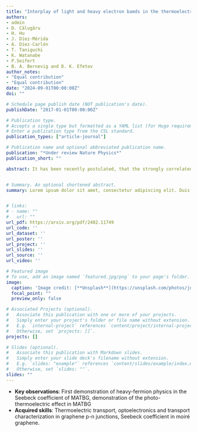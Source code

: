 ```yaml
---
title: "Interplay of light and heavy electron bamds in the thermoelectric transport of magic-angle twisted bilayer graphene"
authors:
- admin
- D. Câlugâru
- H. Hu
- J. Díez-Mérida
- A. Díez-Carlón
- T. Taniguchi
- K. Watanabe
- P.Seifert
- B. A. Bernevig and D. K. Efetov
author_notes:
- "Equal contribution"
- "Equal contribution"
date: "2024-09-01T00:00:00Z"
doi: ""

# Schedule page publish date (NOT publication's date).
publishDate: "2017-01-01T00:00:00Z"

# Publication type.
# Accepts a single type but formatted as a YAML list (for Hugo requirements).
# Enter a publication type from the CSL standard.
publication_types: ["article-journal"]

# Publication name and optional abbreviated publication name.
publication: "*Under review Nature Physics*"
publication_short: ""

abstract: It has been recently postulated, that the strongly correlated flat bands of magicangle twisted bilayer graphene (MATBG) can host coexisting heavy and light carriers. While transport and spectroscopic measurements have shown hints of this behavior, a more direct experimental proof is still lacking. Here, we explore the thermoelectric response of MATBG through the photo-thermoelectric (PTE) effect in gate-defined MATBG pn-junctions. At low temperatures, we observe sign-preserving, fillingdependent oscillations of the Seebeck coefficient at non-zero integer fillings of the moiré lattice, which suggest the preponderance of one carrier type despite tuning the Fermi level from hole to electron doping of the correlated insulator. Furthermore, at higher temperatures, the thermoelectric response provides distinct evidence of the strong electron correlations in the unordered, normal state. We show that our observations are naturally accounted for by the interplay of light and long-lived and heavy and short-lived electron bands near the Fermi level at non-zero integer fillings. Our observations firmly establish the electron and hole asymmetry of the correlated gaps in MATBG, and shows excellent qualitative agreement with the recently developed topological heavy fermion model (THF). 


# Summary. An optional shortened abstract.
summary: Lorem ipsum dolor sit amet, consectetur adipiscing elit. Duis posuere tellus ac convallis placerat. Proin tincidunt magna sed ex sollicitudin condimentum.


# links:
# - name: ""
#   url: ""
url_pdf: https://arxiv.org/pdf/2402.11749
url_code: ''
url_dataset: ''
url_poster: ''
url_project: ''
url_slides: ''
url_source: ''
url_video: ''

# Featured image
# To use, add an image named `featured.jpg/png` to your page's folder. 
image:
  caption: 'Image credit: [**Unsplash**](https://unsplash.com/photos/jdD8gXaTZsc)'
  focal_point: ""
  preview_only: false

# Associated Projects (optional).
#   Associate this publication with one or more of your projects.
#   Simply enter your project's folder or file name without extension.
#   E.g. `internal-project` references `content/project/internal-project/index.md`.
#   Otherwise, set `projects: []`.
projects: []

# Slides (optional).
#   Associate this publication with Markdown slides.
#   Simply enter your slide deck's filename without extension.
#   E.g. `slides: "example"` references `content/slides/example/index.md`.
#   Otherwise, set `slides: ""`.
slides: ""
---
```


- **Key observations**: First demonstration of heavy-fermion physics in the Seebeck coefficient of
MATBG, demonstration of the photo-thermoelectric effect in MATBG
- **Acquired skills**: Thermoelectric transport, optoelectronics and transport characterization in
graphene p-n junctions, Seebeck coefficient in moiré graphene.

